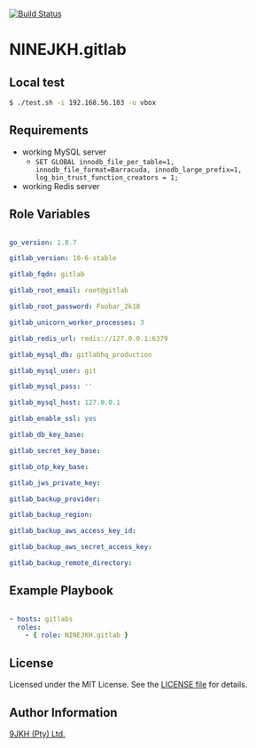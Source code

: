 [![Build Status](https://travis-ci.org/NINEJKH/ansible-role-gitlab.svg?branch=master)](https://travis-ci.org/NINEJKH/ansible-role-gitlab)

# NINEJKH.gitlab

## Local test

```bash
$ ./test.sh -i 192.168.56.103 -u vbox
```

## Requirements

* working MySQL server
  * `SET GLOBAL innodb_file_per_table=1, innodb_file_format=Barracuda, innodb_large_prefix=1, log_bin_trust_function_creators = 1;`
* working Redis server

## Role Variables

```yaml

go_version: 1.8.7

gitlab_version: 10-6-stable

gitlab_fqdn: gitlab

gitlab_root_email: root@gitlab

gitlab_root_password: Foobar_2k18

gitlab_unicorn_worker_processes: 3

gitlab_redis_url: redis://127.0.0.1:6379

gitlab_mysql_db: gitlabhq_production

gitlab_mysql_user: git

gitlab_mysql_pass: ''

gitlab_mysql_host: 127.0.0.1

gitlab_enable_ssl: yes

gitlab_db_key_base:

gitlab_secret_key_base:

gitlab_otp_key_base:

gitlab_jws_private_key:

gitlab_backup_provider:

gitlab_backup_region:

gitlab_backup_aws_access_key_id:

gitlab_backup_aws_secret_access_key:

gitlab_backup_remote_directory:

```

## Example Playbook

```yaml

- hosts: gitlabs
  roles:
    - { role: NINEJKH.gitlab }
```

## License

Licensed under the MIT License. See the [LICENSE file](LICENSE) for details.

## Author Information

[9JKH (Pty) Ltd.](https://9jkh.co.za)
